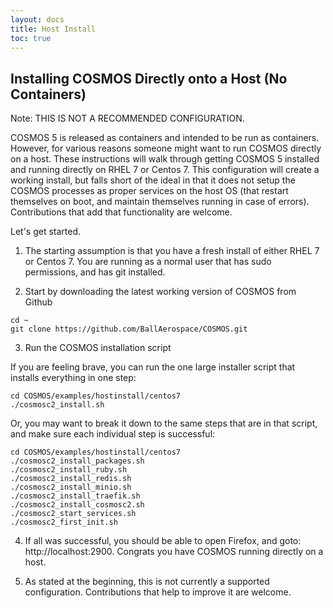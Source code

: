 ```yaml
---
layout: docs
title: Host Install
toc: true
---
```


## Installing COSMOS Directly onto a Host (No Containers)

Note: THIS IS NOT A RECOMMENDED CONFIGURATION.

COSMOS 5 is released as containers and intended to be run as containers. However, for various reasons someone might want to run COSMOS directly on a host. These instructions will walk through getting COSMOS 5 installed and running directly on RHEL 7 or Centos 7. This configuration will create a working install, but falls short of the ideal in that it does not setup the COSMOS processes as proper services on the host OS (that restart themselves on boot, and maintain themselves running in case of errors). Contributions that add that functionality are welcome.

Let's get started.

1. The starting assumption is that you have a fresh install of either RHEL 7 or Centos 7. You are running as a normal user that has sudo permissions, and has git installed.

2. Start by downloading the latest working version of COSMOS from Github

```
cd ~
git clone https://github.com/BallAerospace/COSMOS.git
```

3. Run the COSMOS installation script

If you are feeling brave, you can run the one large installer script that installs everything in one step:

```
cd COSMOS/examples/hostinstall/centos7
./cosmosc2_install.sh
```

Or, you may want to break it down to the same steps that are in that script, and make sure each individual step is successful:

```
cd COSMOS/examples/hostinstall/centos7
./cosmosc2_install_packages.sh
./cosmosc2_install_ruby.sh
./cosmosc2_install_redis.sh
./cosmosc2_install_minio.sh
./cosmosc2_install_traefik.sh
./cosmosc2_install_cosmosc2.sh
./cosmosc2_start_services.sh
./cosmosc2_first_init.sh
```

4. If all was successful, you should be able to open Firefox, and goto: http://localhost:2900. Congrats you have COSMOS running directly on a host.

5. As stated at the beginning, this is not currently a supported configuration. Contributions that help to improve it are welcome.
